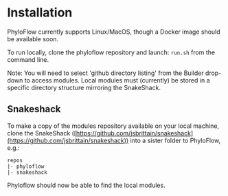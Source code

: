 # Installation

PhyloFlow currently supports Linux/MacOS, though a Docker image should be available soon.

To run locally, clone the phyloflow repository and launch:
`run.sh`
from the command line.

Note: You will need to select 'github directory listing' from the Builder drop-down to access modules. Local modules must (currently) be stored in a specific directory structure mirroring the SnakeShack.

## Snakeshack

To make a copy of the modules repository available on your local machine, clone the SnakeShack ([https://github.com/jsbrittain/snakeshack](https://github.com/jsbrittain/snakeshack)) into a sister folder to PhyloFlow, e.g.:

```
repos
|- phyloflow
|- snakeshack
```

Phyloflow should now be able to find the local modules.
